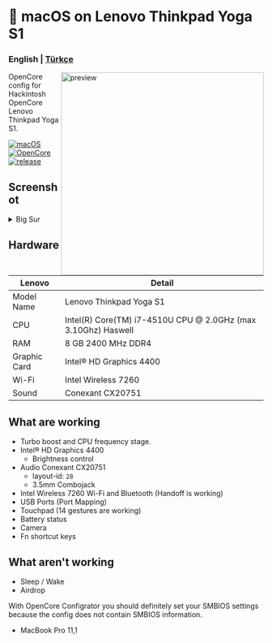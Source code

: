 <!-- omit in toc -->
#  macOS on Lenovo Thinkpad Yoga S1

<h3> 
    English |
    <a href="https://github.com/relaxewdy/Lenovo-Yoga-S1-Hackintosh/blob/main/README-tr.md">Türkçe</a>
</h3>

<img align="right" src="https://i.loli.net/2021/02/18/yip3eNsQWUZlFkd.png" width="400px" alt="preview">

OpenCore config for Hackintosh OpenCore Lenovo Thinkpad Yoga S1.

[![macOS](https://img.shields.io/badge/macOS-11.2-orange)](https://www.apple.com/tr/macos/big-sur/)
[![OpenCore](https://img.shields.io/badge/OpenCore-0.6.6-9cf)](https://github.com/acidanthera/OpenCorePkg)
[![release](https://img.shields.io/badge/download-lastest%20version-blue.svg)](https://github.com/relaxewdy/Lenovo-Yoga-S1-Hackintosh/releases)

## Screenshot
<details>
<summary>Big Sur</summary>

![](https://i.loli.net/2021/02/18/Kpv5x1JmXozOnPU.png)

</details>

<!-- omit in toc -->
## Hardware

| **Lenovo** | Detail                                                  |
| ------------------- | ------------------------------------------- |
| Model Name      | Lenovo Thinkpad Yoga S1      |
| CPU              | Intel(R) Core(TM) i7-4510U CPU @ 2.0GHz (max 3.10Ghz) Haswell             |
| RAM           | 8 GB 2400 MHz DDR4    |
| Graphic Card | Intel® HD Graphics 4400                     |
| Wi-Fi             | Intel Wireless 7260 |
| Sound       | Conexant CX20751                       |

## What are working

- Turbo boost and CPU frequency stage.
- Intel® HD Graphics 4400
  - Brightness control
- Audio Conexant CX20751 
  - layout-id: `28`
  - 3.5mm Combojack
- Intel Wireless 7260 Wi-Fi and Bluetooth (Handoff is working)
- USB Ports (Port Mapping)
- Touchpad (14 gestures are working)
- Battery status
- Camera
- Fn shortcut keys

## What aren't working

- Sleep / Wake
- Airdrop 
 
With OpenCore Configrator you should definitely set your SMBIOS settings because the config does not contain SMBIOS information.
  - MacBook Pro 11,1
